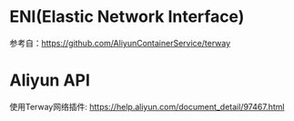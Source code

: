 
# ENI(Elastic Network Interface)
参考自：https://github.com/AliyunContainerService/terway





# Aliyun API
使用Terway网络插件: https://help.aliyun.com/document_detail/97467.html


